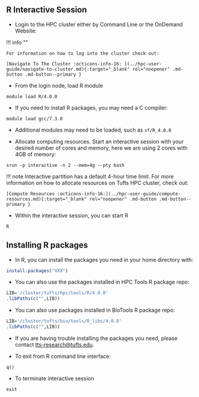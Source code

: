 ## R Interactive Session

- Login to the HPC cluster either by Command Line or the OnDemand Website:

!!! info ""

    For information on how to log into the cluster check out:
    
    [Navigate To The Cluster :octicons-info-16: ](../hpc-user-guide/navigate-to-cluster.md){:target="_blank" rel="noopener" .md-button .md-button--primary }

- From the login node, load R module 

```
module load R/4.0.0
```

- If you need to install R packages, you may need a C compiler:

```
module load gcc/7.3.0
```

- Additional modules may need to be loaded, such as `sf/R_4.0.0` 

- Allocate computing resources. Start an interactive session with your desired number of cores and memory, here we are using 2 cores with 4GB of memory: 

```
srun -p interactive -n 2 --mem=4g --pty bash
```

!!! note
    Interactive partition has a default 4-hour time limit. For more information on how to allocate resources on Tufts HPC cluster, check out:
    
    [Compute Resources :octicons-info-16:](../hpc-user-guide/compute-resources.md){:target="_blank" rel="noopener" .md-button .md-button--primary }

- Within the interactive session, you can start R 

```R
R
```

## Installing R packages

- In R, you can install the packages you need in your home directory with:

```R
install.packages("XXX")
```

- You can also use the packages installed in HPC Tools R package repo:

```R
LIB='/cluster/tufts/hpc/tools/R/4.0.0' 
.libPaths(c("",LIB))
```

- You can also use packages installed in BioTools R package repo:

```R
LIB='/cluster/tufts/bio/tools/R_libs/4.0.0' 
.libPaths(c("",LIB)) 
```

- If you are having trouble installing the packages you need, please contact [tts-research@tufts.edu](tts-research@tufts.edu).

     
- To exit from R command line interface:

```
q()
```
- To terminate interactive session 

```
exit
```


